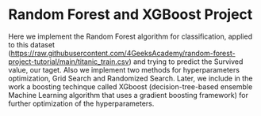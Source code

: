 # Random Forest and XGBoost Project

Here we implement the Random Forest algorithm for classification, applied to this dataset (https://raw.githubusercontent.com/4GeeksAcademy/random-forest-project-tutorial/main/titanic_train.csv) and trying to predict the Survived value, our taget. Also we implement two methods for hyperparameters optimization, Grid Search and Randomized Search.
Later, we include in the work a boosting techinque called XGboost (decision-tree-based ensemble Machine Learning algorithm that uses a gradient boosting framework) for further optimization of the hyperparameters.
